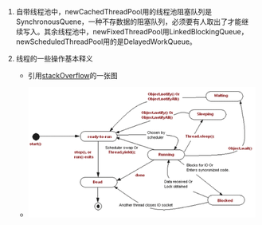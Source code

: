 

1. 自带线程池中，newCachedThreadPool用的线程池阻塞队列是SynchronousQuene，一种不存数据的阻塞队列，必须要有人取出了才能继续写入。其余线程池中，newFixedThreadPool用LinkedBlockingQueue，newScheduledThreadPool用的是DelayedWorkQueue。

2. 线程的一些操作基本释义 

   - 引用[stackOverflow](https://stackoverflow.com/questions/9700871/what-is-difference-between-sleep-method-and-yield-method-of-multi-threading)的一张图

   - ![](yZVZk.gif)


